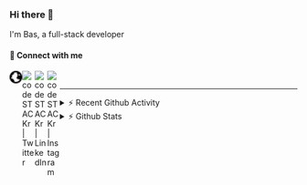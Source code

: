 ### Hi there 👋
I'm Bas, a full-stack developer

#### 📩 Connect with me

[<img align="left" alt="codeSTACKr.com" width="22px" src="https://raw.githubusercontent.com/iconic/open-iconic/master/svg/globe.svg" />][website]
[<img align="left" alt="codeSTACKr | Twitter" width="22px" src="https://cdn.jsdelivr.net/npm/simple-icons@v3/icons/twitter.svg" />][twitter]
[<img align="left" alt="codeSTACKr | LinkedIn" width="22px" src="https://cdn.jsdelivr.net/npm/simple-icons@v3/icons/linkedin.svg" />][linkedin]
[<img align="left" alt="codeSTACKr | Instagram" width="22px" src="https://cdn.jsdelivr.net/npm/simple-icons@v3/icons/instagram.svg" />][instagram]

<br/>

---

<details>
    <summary>⚡ Recent Github Activity</summary>

<!--START_SECTION:activity-->
1. ❗️ Closed issue [#1](https://github.com/crescoinnovations/icofy/issues/1) in [crescoinnovations/icofy](https://github.com/crescoinnovations/icofy)
2. 🎉 Merged PR [#8](https://github.com//basvandriel/basvandriel.github.io/pull/8) in [basvandriel/basvandriel.github.io](https://github.com//basvandriel/basvandriel.github.io)
3. 🎉 Merged PR [#9](https://github.com//basvandriel/basvandriel.github.io/pull/9) in [basvandriel/basvandriel.github.io](https://github.com//basvandriel/basvandriel.github.io)
4. 🎉 Merged PR [#7](https://github.com//basvandriel/basvandriel.github.io/pull/7) in [basvandriel/basvandriel.github.io](https://github.com//basvandriel/basvandriel.github.io)
5. 🎉 Merged PR [#4](https://github.com//basvandriel/basvandriel.github.io/pull/4) in [basvandriel/basvandriel.github.io](https://github.com//basvandriel/basvandriel.github.io)
<!--END_SECTION:activity-->
</details>

<details>
  <summary>⚡ Github Stats</summary>

  <img align="left" alt="codeSTACKr's Github Stats" src="https://github-readme-stats.codestackr.vercel.app/api?username=basvandriel&show_icons=true&hide_border=true" />

</details>


[website]: https://basvandriel.nl
[twitter]: https://twitter.com/bvandriel
[instagram]: https://instagram.com/bas.vandriel
[linkedin]: https://linkedin.com/in/basvandriel